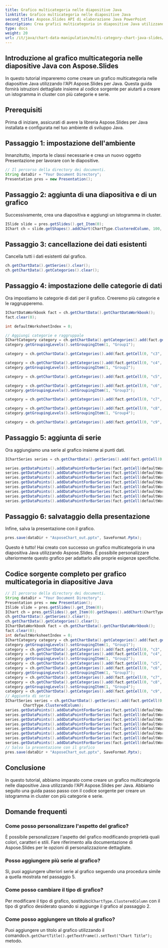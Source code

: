 ```yaml
---
title: Grafico multicategoria nelle diapositive Java
linktitle: Grafico multicategoria nelle diapositive Java
second_title: Aspose.Slides API di elaborazione Java PowerPoint
description: Crea grafici multicategoria in diapositive Java utilizzando Aspose.Slides per Java. Guida passo passo con codice sorgente per una straordinaria visualizzazione dei dati nelle presentazioni.
type: docs
weight: 20
url: /it/java/chart-data-manipulation/multi-category-chart-java-slides/
---
```


## Introduzione al grafico multicategoria nelle diapositive Java con Aspose.Slides

In questo tutorial impareremo come creare un grafico multicategoria nelle diapositive Java utilizzando l'API Aspose.Slides per Java. Questa guida fornirà istruzioni dettagliate insieme al codice sorgente per aiutarti a creare un istogramma in cluster con più categorie e serie.

## Prerequisiti
Prima di iniziare, assicurati di avere la libreria Aspose.Slides per Java installata e configurata nel tuo ambiente di sviluppo Java.

## Passaggio 1: impostazione dell'ambiente
Innanzitutto, importa le classi necessarie e crea un nuovo oggetto Presentazione per lavorare con le diapositive.

```java
// Il percorso della directory dei documenti.
String dataDir = "Your Document Directory";
Presentation pres = new Presentation();
```

## Passaggio 2: aggiunta di una diapositiva e di un grafico
Successivamente, crea una diapositiva e aggiungi un istogramma in cluster.

```java
ISlide slide = pres.getSlides().get_Item(0);
IChart ch = slide.getShapes().addChart(ChartType.ClusteredColumn, 100, 100, 600, 450);
```

## Passaggio 3: cancellazione dei dati esistenti
Cancella tutti i dati esistenti dal grafico.

```java
ch.getChartData().getSeries().clear();
ch.getChartData().getCategories().clear();
```

## Passaggio 4: impostazione delle categorie di dati
Ora impostiamo le categorie di dati per il grafico. Creeremo più categorie e le raggrupperemo.

```java
IChartDataWorkbook fact = ch.getChartData().getChartDataWorkbook();
fact.clear(0);

int defaultWorksheetIndex = 0;

// Aggiungi categorie e raggruppale
IChartCategory category = ch.getChartData().getCategories().add(fact.getCell(0, "c2", "A"));
category.getGroupingLevels().setGroupingItem(1, "Group1");

category = ch.getChartData().getCategories().add(fact.getCell(0, "c3", "B"));

category = ch.getChartData().getCategories().add(fact.getCell(0, "c4", "C"));
category.getGroupingLevels().setGroupingItem(1, "Group2");

category = ch.getChartData().getCategories().add(fact.getCell(0, "c5", "D"));

category = ch.getChartData().getCategories().add(fact.getCell(0, "c6", "E"));
category.getGroupingLevels().setGroupingItem(1, "Group3");

category = ch.getChartData().getCategories().add(fact.getCell(0, "c7", "F"));

category = ch.getChartData().getCategories().add(fact.getCell(0, "c8", "G"));
category.getGroupingLevels().setGroupingItem(1, "Group4");

category = ch.getChartData().getCategories().add(fact.getCell(0, "c9", "H"));
```

## Passaggio 5: aggiunta di serie
Ora aggiungiamo una serie al grafico insieme ai punti dati.

```java
IChartSeries series = ch.getChartData().getSeries().add(fact.getCell(0, "D1", "Series 1"), ChartType.ClusteredColumn);

series.getDataPoints().addDataPointForBarSeries(fact.getCell(defaultWorksheetIndex, "D2", 10));
series.getDataPoints().addDataPointForBarSeries(fact.getCell(defaultWorksheetIndex, "D3", 20));
series.getDataPoints().addDataPointForBarSeries(fact.getCell(defaultWorksheetIndex, "D4", 30));
series.getDataPoints().addDataPointForBarSeries(fact.getCell(defaultWorksheetIndex, "D5", 40));
series.getDataPoints().addDataPointForBarSeries(fact.getCell(defaultWorksheetIndex, "D6", 50));
series.getDataPoints().addDataPointForBarSeries(fact.getCell(defaultWorksheetIndex, "D7", 60));
series.getDataPoints().addDataPointForBarSeries(fact.getCell(defaultWorksheetIndex, "D8", 70));
series.getDataPoints().addDataPointForBarSeries(fact.getCell(defaultWorksheetIndex, "D9", 80));
```

## Passaggio 6: salvataggio della presentazione
Infine, salva la presentazione con il grafico.

```java
pres.save(dataDir + "AsposeChart_out.pptx", SaveFormat.Pptx);
```

Questo è tutto! Hai creato con successo un grafico multicategoria in una diapositiva Java utilizzando Aspose.Slides. È possibile personalizzare ulteriormente questo grafico per adattarlo alle proprie esigenze specifiche.

## Codice sorgente completo per grafico multicategoria in diapositive Java

```java
// Il percorso della directory dei documenti.
String dataDir = "Your Document Directory";
Presentation pres = new Presentation();
ISlide slide = pres.getSlides().get_Item(0);
IChart ch = pres.getSlides().get_Item(0).getShapes().addChart(ChartType.ClusteredColumn, 100, 100, 600, 450);
ch.getChartData().getSeries().clear();
ch.getChartData().getCategories().clear();
IChartDataWorkbook fact = ch.getChartData().getChartDataWorkbook();
fact.clear(0);
int defaultWorksheetIndex = 0;
IChartCategory category = ch.getChartData().getCategories().add(fact.getCell(0, "c2", "A"));
category.getGroupingLevels().setGroupingItem(1, "Group1");
category = ch.getChartData().getCategories().add(fact.getCell(0, "c3", "B"));
category = ch.getChartData().getCategories().add(fact.getCell(0, "c4", "C"));
category.getGroupingLevels().setGroupingItem(1, "Group2");
category = ch.getChartData().getCategories().add(fact.getCell(0, "c5", "D"));
category = ch.getChartData().getCategories().add(fact.getCell(0, "c6", "E"));
category.getGroupingLevels().setGroupingItem(1, "Group3");
category = ch.getChartData().getCategories().add(fact.getCell(0, "c7", "F"));
category = ch.getChartData().getCategories().add(fact.getCell(0, "c8", "G"));
category.getGroupingLevels().setGroupingItem(1, "Group4");
category = ch.getChartData().getCategories().add(fact.getCell(0, "c9", "H"));
// Aggiunta di serie
IChartSeries series = ch.getChartData().getSeries().add(fact.getCell(0, "D1", "Series 1"),
		ChartType.ClusteredColumn);
series.getDataPoints().addDataPointForBarSeries(fact.getCell(defaultWorksheetIndex, "D2", 10));
series.getDataPoints().addDataPointForBarSeries(fact.getCell(defaultWorksheetIndex, "D3", 20));
series.getDataPoints().addDataPointForBarSeries(fact.getCell(defaultWorksheetIndex, "D4", 30));
series.getDataPoints().addDataPointForBarSeries(fact.getCell(defaultWorksheetIndex, "D5", 40));
series.getDataPoints().addDataPointForBarSeries(fact.getCell(defaultWorksheetIndex, "D6", 50));
series.getDataPoints().addDataPointForBarSeries(fact.getCell(defaultWorksheetIndex, "D7", 60));
series.getDataPoints().addDataPointForBarSeries(fact.getCell(defaultWorksheetIndex, "D8", 70));
series.getDataPoints().addDataPointForBarSeries(fact.getCell(defaultWorksheetIndex, "D9", 80));
// Salva la presentazione con il grafico
pres.save(dataDir + "AsposeChart_out.pptx", SaveFormat.Pptx);
```

## Conclusione

In questo tutorial, abbiamo imparato come creare un grafico multicategoria nelle diapositive Java utilizzando l'API Aspose.Slides per Java. Abbiamo seguito una guida passo passo con il codice sorgente per creare un istogramma in cluster con più categorie e serie.

## Domande frequenti

### Come posso personalizzare l'aspetto del grafico?

È possibile personalizzare l'aspetto del grafico modificando proprietà quali colori, caratteri e stili. Fare riferimento alla documentazione di Aspose.Slides per le opzioni di personalizzazione dettagliate.

### Posso aggiungere più serie al grafico?

Sì, puoi aggiungere ulteriori serie al grafico seguendo una procedura simile a quella mostrata nel passaggio 5.

### Come posso cambiare il tipo di grafico?

 Per modificare il tipo di grafico, sostituisci`ChartType.ClusteredColumn` con il tipo di grafico desiderato quando si aggiunge il grafico al passaggio 2.

### Come posso aggiungere un titolo al grafico?

 Puoi aggiungere un titolo al grafico utilizzando il comando`ch.getChartTitle().getTextFrame().setText("Chart Title");` metodo.